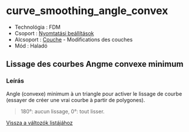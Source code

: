 # curve\_smoothing\_angle\_convex

* Technológia : FDM
* Csoport : [Nyomtatási beállítások](../../konfig/print_settings.md)
* Alcsoport : [Couche](../../beallitasok/print_settings.md#couche) - Modifications des couches
* Mód : Haladó

## Lissage des courbes Angme convexe minimum

### Leírás

Angle \(convexe\) minimum à un triangle pour activer le lissage de courbe \(essayer de créer une vrai courbe à partir de polygones\).

> 180°: aucun lissage, 0°: tout lisser.

[Vissza a változók listájához](/)

